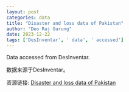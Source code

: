 ```yaml
---
layout: post
categories: data
title: "Disaster and loss data of Pakistan"
author: "Deo Raj Gurung"
date: 2023-12-22
tags: ['DesInventar', ' data', ' accessed']
---
```


Data accessed from DesInventar.

数据来源于DesInventar。

资源链接: [Disaster and loss data of Pakistan](https://doi.org/10.57760/sciencedb.14558)
